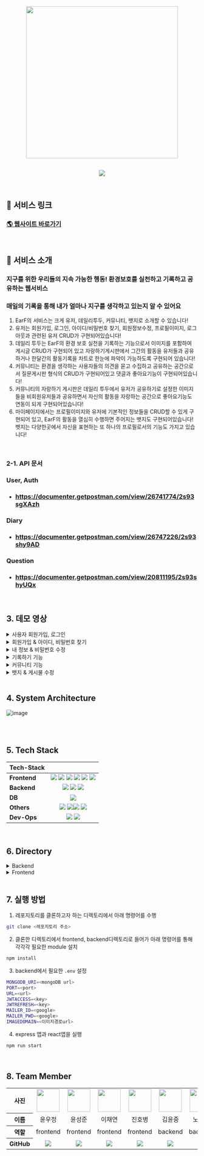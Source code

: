 <!-- logo -->

<div align="center">


<img width="400" src="https://github.com/younu-Yun/FE-EarF/assets/87592697/fb8f40e0-bf4d-437d-a83e-12367dfac439"/>
<br />
<br />

[<img src="https://img.shields.io/badge/프로젝트 기간-2023.05.29~2023.06.16-green?style=flat&logoColor=white" />]()
<br />


</div>

<br />

## 📌 서비스 링크
### [🌎 웹사이트 바로가기](http://eco-earf.com)



<br />

## 📌 서비스 소개

### 지구를 위한 우리들의 지속 가능한 행동! 환경보호를 실천하고 기록하고 공유하는 웹서비스
### 매일의 기록을 통해 내가 얼마나 지구를 생각하고 있는지 알 수 있어요
1. EarF의 서비스는 크게 유저, 데일리투두, 커뮤니티, 뱃지로 소개할 수 있습니다!
2. 유저는 회원가입, 로그인, 아이디/비밀번호 찾기, 회원정보수정, 프로필이미지, 로그아웃과 관련된 유저 CRUD가 구현되어있습니다! 
3. 데일리 투두는 EarF의 환경 보호 실천을 기록하는 기능으로서 이미지를 포함하여 게시글 CRUD가 구현되어 있고 자랑하기게시판에서 그간의 활동을 유저들과 공유하거나 한달간의 활동기록을 차트로 한눈에 파악이 가능하도록 구현되어 있습니다! 
4. 커뮤니티는 환경을 생각하는 사용자들의 의견을 묻고 수집하고 공유하는 공간으로서 질문게시판 형식의 CRUD가 구현되어있고 댓글과 좋아요기능이 구현되어있습니다!
5. 커뮤니티의 자랑하기 게시판은 데일리 투두에서 유저가 공유하기로 설정한 이미지들을 비회원유저들과 공유하면서 자신의 활동을 자랑하는 공간으로 좋아요기능도 연동이 되게 구현되어있습니다! 
6. 마이페이지에서는 프로필이미지와 유저에 기본적인 정보들을 CRUD할 수 있게 구현되어 있고, EarF의 활동을 열심히 수행하면 주어지는 뱃지도 구현되어있습니다! 뱃지는 다양한곳에서 자신을 표현하는 또 하나의 프로필로서의 기능도 가지고 있습니다!

<br />

### 2-1. API 문서

### User, Auth

- ### https://documenter.getpostman.com/view/26741774/2s93sgXAzh

### Diary

- ### https://documenter.getpostman.com/view/26747226/2s93shy9AD

### Question

- ### https://documenter.getpostman.com/view/20811195/2s93shyUQx




<br>




## 3. 데모 영상

<details><summary>사용자 회원가입, 로그인</summary>

 <img src="/uploads/e3f09629c51e25c177df916b599c0b2d/2._로그인.gif" width="500" />

</details>

<details><summary>회원가입 & 아이디, 비밀번호 찾기</summary>

<img src="/uploads/a0fb520852c8c174157c77331358df9a/3._회원가입__아이디_찾기__비밀번호_찾기.gif" width="500" />

</details>

<details><summary>내 정보 & 비밀번호 수정</summary>

<img src="/uploads/4806f4b0c04ba6530177b11fdf5793c8/4._내정보__비밀번호_수정.gif" width="500" />

</details>

<details><summary>기록하기 기능</summary>

<img src="/uploads/b2900575f1d464f2ce57c1c768a755d6/5._기록하기.gif" width="500" />

</details>

<details><summary>커뮤니티 기능</summary>

<img src="/uploads/6afa3293e8068f8b50558013628561e0/6._커뮤니티__1_.gif" width="500" />

</details>

<details><summary>뱃지 & 게시물 수정</summary>

<img src="/uploads/3542c6880ce7569bd27a113792c23d75/7._대표뱃지_수정__내_게시물_수정__로그아웃.gif" width="500" />

</details>

<br />

## 4. System Architecture

![image](/uploads/b8ef345dbe617d9d3c35a524dc2006ae/Screenshot_2023-06-16_at_4.44.51_PM.png)<br />

<br />

<br />

## 5. Tech Stack

|**Tech-Stack**|                                                                                                                                                                                                                                                                                                                                                                                                                                                                                                                                   |
| ------------ | :-----------------------------------------------------------------------------------------------------------------------------------------------------------------------------------------------------------------------------------------------------------------------------------------------------------------------------------------------------------------------------------------------------------------------------------------------------------------------------------------------------------------------------------------------------------------------------------------------------------------------------------------------------: |
| **Frontend** | <img src="https://img.shields.io/badge/TypeScript-3178C6?style=for-the-badge&logo=TypeScript&logoColor=black"> <img src="https://img.shields.io/badge/React-20232A?style=for-the-badge&logo=react&logoColor=61DAFB"> <img src="https://img.shields.io/badge/Redux_Toolkit-764ABC?style=for-the-badge&logo=Redux&logoColor=black"> <img src="https://img.shields.io/badge/Sass-CC6699?style=for-the-badge&logo=sass&logoColor=white"> <img src="https://img.shields.io/badge/eslint-3A33D1?style=for-the-badge&logo=eslint&logoColor=white"> <img src="https://img.shields.io/badge/prettier-1A2C34?style=for-the-badge&logo=prettier&logoColor=F7BA3E"> |
| **Backend**  |                                                                                                                                                                                                                   <img src="https://img.shields.io/badge/nodejs-339933?style=for-the-badge&logo=nodedotjs&logoColor=white">  <img src="https://img.shields.io/badge/TypeScript-3178C6?style=for-the-badge&logo=TypeScript&logoColor=black"> <img src="https://img.shields.io/badge/Express-000000?style=for-the-badge&logo=express&logoColor=white">                                                                                                                                                                                                                    |
| **DB**       |                                                                                                                                                                                                                                                                        <img src="https://img.shields.io/badge/mongodb-47A248?style=for-the-badge&logo=mongodb&logoColor=white">                                                                                                                                                                                                                                                                         |
| **Others**   |                                                                                                               <img src="https://img.shields.io/badge/GitLab-FC6D26?style=for-the-badge&logo=gitlab&logoColor=white"> <img src="https://img.shields.io/badge/Slack-4A154B?style=for-the-badge&logo=slack&logoColor=white"><img src="https://img.shields.io/badge/Notion-000000?style=for-the-badge&logo=notion&logoColor=white"> <img src="https://img.shields.io/badge/Postman-FF6C37?style=for-the-badge&logo=postman&logoColor=white">                                                                                                                |
| **Dev-Ops**       |                                                                                                                                                                                                                                                                         <img src="https://img.shields.io/badge/NGINX-009639?style=for-the-badge&logo=NGINX&logoColor=black"> <img src="https://img.shields.io/badge/pm2-2B037A?style=for-the-badge&logo=pm2&logoColor=white">                                                                                                                                                                                                                                                                             |

<br>



## 6. Directory

<details><summary>Backend</summary>

```bash
📦backend
 ┣ 📂.git
 ┃ ┣ 📂hooks
 ┃ ┃ ┣ 📜applypatch-msg.sample
 ┃ ┃ ┣ 📜commit-msg.sample
 ┃ ┃ ┣ 📜fsmonitor-watchman.sample
 ┃ ┃ ┣ 📜post-update.sample
 ┃ ┃ ┣ 📜pre-applypatch.sample
 ┃ ┃ ┣ 📜pre-commit.sample
 ┃ ┃ ┣ 📜pre-merge-commit.sample
 ┃ ┃ ┣ 📜pre-push.sample
 ┃ ┃ ┣ 📜pre-rebase.sample
 ┃ ┃ ┣ 📜pre-receive.sample
 ┃ ┃ ┣ 📜prepare-commit-msg.sample
 ┃ ┃ ┣ 📜push-to-checkout.sample
 ┃ ┃ ┗ 📜update.sample
 ┃ ┣ 📂info
 ┃ ┃ ┗ 📜exclude
 ┃ ┣ 📂logs
 ┃ ┃ ┣ 📂refs
 ┃ ┃ ┃ ┣ 📂heads
 ┃ ┃ ┃ ┃ ┗ 📜master
 ┃ ┃ ┃ ┗ 📂remotes
 ┃ ┃ ┃ ┃ ┗ 📂origin
 ┃ ┃ ┃ ┃ ┃ ┗ 📜HEAD
 ┃ ┃ ┗ 📜HEAD
 ┃ ┣ 📂objects
 ┃ ┃ ┣ 📂info
 ┃ ┃ ┗ 📂pack
 ┃ ┃ ┃ ┣ 📜pack-a15d242c71d2d3947f9daebe8fabfa37b4a51f23.idx
 ┃ ┃ ┃ ┗ 📜pack-a15d242c71d2d3947f9daebe8fabfa37b4a51f23.pack
 ┃ ┣ 📂refs
 ┃ ┃ ┣ 📂heads
 ┃ ┃ ┃ ┗ 📜master
 ┃ ┃ ┣ 📂remotes
 ┃ ┃ ┃ ┗ 📂origin
 ┃ ┃ ┃ ┃ ┗ 📜HEAD
 ┃ ┃ ┗ 📂tags
 ┃ ┣ 📜config
 ┃ ┣ 📜description
 ┃ ┣ 📜HEAD
 ┃ ┣ 📜index
 ┃ ┗ 📜packed-refs
 ┣ 📂controller
 ┃ ┣ 📜boastController.ts
 ┃ ┣ 📜commentController.ts
 ┃ ┣ 📜communityController.ts
 ┃ ┣ 📜diaryController.ts
 ┃ ┣ 📜questionController.ts
 ┃ ┣ 📜todoController.ts
 ┃ ┗ 📜userController.ts
 ┣ 📂middlewares
 ┃ ┣ 📜authAccess.ts
 ┃ ┗ 📜authRefresh.ts
 ┣ 📂models
 ┃ ┣ 📂schemas
 ┃ ┃ ┣ 📜comment.ts
 ┃ ┃ ┣ 📜diary.ts
 ┃ ┃ ┣ 📜question.ts
 ┃ ┃ ┣ 📜todo.ts
 ┃ ┃ ┗ 📜user.ts
 ┃ ┗ 📜index.ts
 ┣ 📂passport
 ┃ ┣ 📂strategies
 ┃ ┃ ┣ 📜accessJwt.ts
 ┃ ┃ ┗ 📜refreshJwt.ts
 ┃ ┗ 📜index.ts
 ┣ 📂public
 ┃ ┗ 📂images
 ┃ ┃ ┣ 📜.gitkeep
 ┃ ┃ ┣ 📜1686674764377.jpg
 ┃ ┃ ┣ 📜defaultImage.png
 ┃ ┃ ┗ 📜logoImage.png
 ┣ 📂routers
 ┃ ┣ 📜authRouter.ts
 ┃ ┣ 📜boastRouter.ts
 ┃ ┣ 📜commentRouter.ts
 ┃ ┣ 📜communityRouter.ts
 ┃ ┣ 📜diaryRouter.ts
 ┃ ┣ 📜index.ts
 ┃ ┣ 📜questionRouter.ts
 ┃ ┣ 📜todoRouter.ts
 ┃ ┗ 📜userRouter.ts
 ┣ 📂services
 ┃ ┣ 📜boastService.ts
 ┃ ┣ 📜commentService.ts
 ┃ ┣ 📜communityService.ts
 ┃ ┣ 📜diaryService.ts
 ┃ ┣ 📜questionService.ts
 ┃ ┣ 📜todoService.ts
 ┃ ┗ 📜userService.ts
 ┣ 📂utils
 ┃ ┣ 📜hashPassword.ts
 ┃ ┣ 📜jwt.ts
 ┃ ┣ 📜multer.ts
 ┃ ┣ 📜randomPassword.ts
 ┃ ┣ 📜sendmail.ts
 ┃ ┗ 📜sendResponse.ts
 ┣ 📜.gitignore
 ┣ 📜app.ts
 ┣ 📜package-lock.json
 ┣ 📜package.json
 ┣ 📜README.md
 ┗ 📜tsconfig.json
```

</details>
<details><summary>Frontend</summary>

```bash
📦frontend
 ┣ 📂.git
 ┃ ┣ 📂hooks
 ┃ ┃ ┣ 📜applypatch-msg.sample
 ┃ ┃ ┣ 📜commit-msg.sample
 ┃ ┃ ┣ 📜fsmonitor-watchman.sample
 ┃ ┃ ┣ 📜post-update.sample
 ┃ ┃ ┣ 📜pre-applypatch.sample
 ┃ ┃ ┣ 📜pre-commit.sample
 ┃ ┃ ┣ 📜pre-merge-commit.sample
 ┃ ┃ ┣ 📜pre-push.sample
 ┃ ┃ ┣ 📜pre-rebase.sample
 ┃ ┃ ┣ 📜pre-receive.sample
 ┃ ┃ ┣ 📜prepare-commit-msg.sample
 ┃ ┃ ┣ 📜push-to-checkout.sample
 ┃ ┃ ┗ 📜update.sample
 ┃ ┣ 📂info
 ┃ ┃ ┗ 📜exclude
 ┃ ┣ 📂logs
 ┃ ┃ ┣ 📂refs
 ┃ ┃ ┃ ┣ 📂heads
 ┃ ┃ ┃ ┃ ┗ 📜main
 ┃ ┃ ┃ ┗ 📂remotes
 ┃ ┃ ┃ ┃ ┗ 📂origin
 ┃ ┃ ┃ ┃ ┃ ┗ 📜HEAD
 ┃ ┃ ┗ 📜HEAD
 ┃ ┣ 📂objects
 ┃ ┃ ┣ 📂info
 ┃ ┃ ┗ 📂pack
 ┃ ┃ ┃ ┣ 📜pack-34529feb067a94a0cfe84bda566ceaaf6f534a02.idx
 ┃ ┃ ┃ ┗ 📜pack-34529feb067a94a0cfe84bda566ceaaf6f534a02.pack
 ┃ ┣ 📂refs
 ┃ ┃ ┣ 📂heads
 ┃ ┃ ┃ ┗ 📜main
 ┃ ┃ ┣ 📂remotes
 ┃ ┃ ┃ ┗ 📂origin
 ┃ ┃ ┃ ┃ ┗ 📜HEAD
 ┃ ┃ ┗ 📂tags
 ┃ ┣ 📜config
 ┃ ┣ 📜description
 ┃ ┣ 📜HEAD
 ┃ ┣ 📜index
 ┃ ┗ 📜packed-refs
 ┣ 📂public
 ┃ ┗ 📜index.html
 ┣ 📂src
 ┃ ┣ 📂api
 ┃ ┃ ┣ 📜apiRequest.ts
 ┃ ┃ ┣ 📜communityApiSlice.ts
 ┃ ┃ ┣ 📜fetcher.ts
 ┃ ┃ ┗ 📜token.ts
 ┃ ┣ 📂assets
 ┃ ┃ ┣ 📂icons
 ┃ ┃ ┃ ┣ 📜AlertCircle.svg
 ┃ ┃ ┃ ┣ 📜ArrowDown.svg
 ┃ ┃ ┃ ┣ 📜ArrowLeft.svg
 ┃ ┃ ┃ ┣ 📜ArrowRight.svg
 ┃ ┃ ┃ ┣ 📜ArrowUp.svg
 ┃ ┃ ┃ ┣ 📜Cam.svg
 ┃ ┃ ┃ ┣ 📜Circle.svg
 ┃ ┃ ┃ ┣ 📜Close.svg
 ┃ ┃ ┃ ┣ 📜Comment.svg
 ┃ ┃ ┃ ┣ 📜Delete.svg
 ┃ ┃ ┃ ┣ 📜Exit.svg
 ┃ ┃ ┃ ┣ 📜favicon.ico
 ┃ ┃ ┃ ┣ 📜FooterLogo.svg
 ┃ ┃ ┃ ┣ 📜github.svg
 ┃ ┃ ┃ ┣ 📜gitlab.svg
 ┃ ┃ ┃ ┣ 📜headset.svg
 ┃ ┃ ┃ ┣ 📜Heart.svg
 ┃ ┃ ┃ ┣ 📜MainLogo.svg
 ┃ ┃ ┃ ┣ 📜Message.svg
 ┃ ┃ ┃ ┣ 📜Pencil.svg
 ┃ ┃ ┃ ┣ 📜PostEdit.svg
 ┃ ┃ ┃ ┣ 📜profile.svg
 ┃ ┃ ┃ ┣ 📜Search.svg
 ┃ ┃ ┃ ┗ 📜UserIcon.svg
 ┃ ┃ ┗ 📂images
 ┃ ┃ ┃ ┣ 📜8507842.jpg
 ┃ ┃ ┃ ┣ 📜badgeBasket.png
 ┃ ┃ ┃ ┣ 📜badgeCommunity.png
 ┃ ┃ ┃ ┣ 📜badgeDefault.png
 ┃ ┃ ┃ ┣ 📜badgeNewPost.png
 ┃ ┃ ┃ ┣ 📜badgePublicTrans.png
 ┃ ┃ ┃ ┣ 📜badgeTumbler.png
 ┃ ┃ ┃ ┣ 📜badgeWrite3Times.png
 ┃ ┃ ┃ ┣ 📜bus.png
 ┃ ┃ ┃ ┣ 📜camera.png
 ┃ ┃ ┃ ┣ 📜ecobag.png
 ┃ ┃ ┃ ┣ 📜errorCommunity.png
 ┃ ┃ ┃ ┣ 📜inputDefaultImg.png
 ┃ ┃ ┃ ┣ 📜JoinIllust.jpg
 ┃ ┃ ┃ ┣ 📜LoginIllust.jpg
 ┃ ┃ ┃ ┣ 📜logo192.png
 ┃ ┃ ┃ ┣ 📜notpost.png
 ┃ ┃ ┃ ┣ 📜profileDefault.png
 ┃ ┃ ┃ ┣ 📜sharebtn.png
 ┃ ┃ ┃ ┣ 📜sharedbtn.png
 ┃ ┃ ┃ ┣ 📜tagimg1.png
 ┃ ┃ ┃ ┣ 📜tagimg2.png
 ┃ ┃ ┃ ┣ 📜tagimg3.png
 ┃ ┃ ┃ ┗ 📜tumblr.png
 ┃ ┣ 📂components
 ┃ ┃ ┣ 📂Calender
 ┃ ┃ ┃ ┣ 📜index.tsx
 ┃ ┃ ┃ ┗ 📜styles.scss
 ┃ ┃ ┣ 📂common
 ┃ ┃ ┃ ┣ 📜Button.module.scss
 ┃ ┃ ┃ ┣ 📜Button.tsx
 ┃ ┃ ┃ ┣ 📜DefaultModal.module.scss
 ┃ ┃ ┃ ┣ 📜DefaultModal.tsx
 ┃ ┃ ┃ ┣ 📜Footer.module.scss
 ┃ ┃ ┃ ┣ 📜Footer.tsx
 ┃ ┃ ┃ ┣ 📜Header.module.scss
 ┃ ┃ ┃ ┣ 📜Header.tsx
 ┃ ┃ ┃ ┗ 📜ScrollTopOnPageLoad.tsx
 ┃ ┃ ┣ 📂community
 ┃ ┃ ┃ ┣ 📂boastBoard
 ┃ ┃ ┃ ┃ ┣ 📜Board.module.scss
 ┃ ┃ ┃ ┃ ┣ 📜Board.tsx
 ┃ ┃ ┃ ┃ ┣ 📜BoastItem.module.scss
 ┃ ┃ ┃ ┃ ┣ 📜BoastItem.tsx
 ┃ ┃ ┃ ┃ ┣ 📜BoastSwiper.module.scss
 ┃ ┃ ┃ ┃ ┣ 📜BoastSwiper.tsx
 ┃ ┃ ┃ ┃ ┣ 📜SelectBox.module.scss
 ┃ ┃ ┃ ┃ ┗ 📜SelectBox.tsx
 ┃ ┃ ┃ ┣ 📂comment
 ┃ ┃ ┃ ┃ ┣ 📜CommentItem.module.scss
 ┃ ┃ ┃ ┃ ┣ 📜CommentItem.tsx
 ┃ ┃ ┃ ┃ ┣ 📜CommentUserProfile.module.scss
 ┃ ┃ ┃ ┃ ┣ 📜CommentUserProfile.tsx
 ┃ ┃ ┃ ┃ ┣ 📜UserComments.module.scss
 ┃ ┃ ┃ ┃ ┗ 📜UserComments.tsx
 ┃ ┃ ┃ ┣ 📂common
 ┃ ┃ ┃ ┃ ┣ 📂sideNav
 ┃ ┃ ┃ ┃ ┃ ┣ 📜BestPost.module.scss
 ┃ ┃ ┃ ┃ ┃ ┣ 📜BestPost.tsx
 ┃ ┃ ┃ ┃ ┃ ┣ 📜MyProfile.module.scss
 ┃ ┃ ┃ ┃ ┃ ┣ 📜MyProfile.tsx
 ┃ ┃ ┃ ┃ ┃ ┣ 📜MyProfileImg.module.scss
 ┃ ┃ ┃ ┃ ┃ ┣ 📜MyProfileImg.tsx
 ┃ ┃ ┃ ┃ ┃ ┣ 📜NewComment.module.scss
 ┃ ┃ ┃ ┃ ┃ ┣ 📜NewComment.tsx
 ┃ ┃ ┃ ┃ ┃ ┣ 📜UserProfile.module.scss
 ┃ ┃ ┃ ┃ ┃ ┗ 📜UserProfile.tsx
 ┃ ┃ ┃ ┃ ┣ 📜HeartReaction.module.scss
 ┃ ┃ ┃ ┃ ┣ 📜HeartReaction.tsx
 ┃ ┃ ┃ ┃ ┣ 📜LeftSideNav.module.scss
 ┃ ┃ ┃ ┃ ┣ 📜LeftSideNav.tsx
 ┃ ┃ ┃ ┃ ┣ 📜PostEditButton.module.scss
 ┃ ┃ ┃ ┃ ┣ 📜PostEditButton.tsx
 ┃ ┃ ┃ ┃ ┣ 📜RightSideNav.module.scss
 ┃ ┃ ┃ ┃ ┣ 📜RightSideNav.tsx
 ┃ ┃ ┃ ┃ ┣ 📜SideNav.module.scss
 ┃ ┃ ┃ ┃ ┣ 📜SideNav.tsx
 ┃ ┃ ┃ ┃ ┣ 📜Title.module.scss
 ┃ ┃ ┃ ┃ ┣ 📜Title.tsx
 ┃ ┃ ┃ ┃ ┣ 📜UserReaction.module.scss
 ┃ ┃ ┃ ┃ ┗ 📜UserReaction.tsx
 ┃ ┃ ┃ ┣ 📂questionBoard
 ┃ ┃ ┃ ┃ ┣ 📜Board.module.scss
 ┃ ┃ ┃ ┃ ┣ 📜Board.tsx
 ┃ ┃ ┃ ┃ ┣ 📜QuestionPostingItem.module.scss
 ┃ ┃ ┃ ┃ ┣ 📜QuestionPostingItem.tsx
 ┃ ┃ ┃ ┃ ┣ 📜UnsolvedQuestion.module.scss
 ┃ ┃ ┃ ┃ ┣ 📜UnsolvedQuestion.tsx
 ┃ ┃ ┃ ┃ ┣ 📜UnsolvedQuestionSwiper.module.scss
 ┃ ┃ ┃ ┃ ┗ 📜UnsolvedQuestionSwiper.tsx
 ┃ ┃ ┃ ┣ 📂questionPost
 ┃ ┃ ┃ ┃ ┣ 📜QuestionPostingBoard.module.scss
 ┃ ┃ ┃ ┃ ┣ 📜QuestionPostingBoard.tsx
 ┃ ┃ ┃ ┃ ┗ 📜UserPostContent.tsx
 ┃ ┃ ┃ ┗ 📂questionPosting
 ┃ ┃ ┃ ┃ ┣ 📜EditQuestionPostingBoard.module.scss
 ┃ ┃ ┃ ┃ ┣ 📜EditQuestionPostingBoard.tsx
 ┃ ┃ ┃ ┃ ┣ 📜PostingContent.module.scss
 ┃ ┃ ┃ ┃ ┣ 📜PostingContent.tsx
 ┃ ┃ ┃ ┃ ┣ 📜QuestionPostingBoard.module.scss
 ┃ ┃ ┃ ┃ ┗ 📜QuestionPostingBoard.tsx
 ┃ ┃ ┣ 📂Diary
 ┃ ┃ ┃ ┣ 📂common
 ┃ ┃ ┃ ┃ ┣ 📂CheckboxComponent
 ┃ ┃ ┃ ┃ ┃ ┣ 📜index.tsx
 ┃ ┃ ┃ ┃ ┃ ┗ 📜styles.module.scss
 ┃ ┃ ┃ ┃ ┣ 📂DiaryButton
 ┃ ┃ ┃ ┃ ┃ ┣ 📜index.tsx
 ┃ ┃ ┃ ┃ ┃ ┗ 📜styles.module.scss
 ┃ ┃ ┃ ┃ ┣ 📂DiaryTagButton
 ┃ ┃ ┃ ┃ ┃ ┣ 📜index.tsx
 ┃ ┃ ┃ ┃ ┃ ┗ 📜styles.module.scss
 ┃ ┃ ┃ ┃ ┗ 📂ShareButton
 ┃ ┃ ┃ ┃ ┃ ┣ 📜index.tsx
 ┃ ┃ ┃ ┃ ┃ ┗ 📜styles.module.scss
 ┃ ┃ ┃ ┣ 📂DiaryContainer
 ┃ ┃ ┃ ┃ ┣ 📜index.tsx
 ┃ ┃ ┃ ┃ ┗ 📜styles.module.scss
 ┃ ┃ ┃ ┣ 📂IsPostDataDiary
 ┃ ┃ ┃ ┃ ┣ 📜index.tsx
 ┃ ┃ ┃ ┃ ┗ 📜styles.module.scss
 ┃ ┃ ┃ ┣ 📂IsReportDataDiary
 ┃ ┃ ┃ ┃ ┣ 📜index.tsx
 ┃ ┃ ┃ ┃ ┗ 📜styles.module.scss
 ┃ ┃ ┃ ┣ 📜index.tsx
 ┃ ┃ ┃ ┗ 📜styles.module.scss
 ┃ ┃ ┣ 📂mypage
 ┃ ┃ ┃ ┗ 📂common
 ┃ ┃ ┃ ┃ ┣ 📜Badge.module.scss
 ┃ ┃ ┃ ┃ ┣ 📜Badge.tsx
 ┃ ┃ ┃ ┃ ┣ 📜BadgeList.tsx
 ┃ ┃ ┃ ┃ ┣ 📜BadgeModal.module.scss
 ┃ ┃ ┃ ┃ ┣ 📜BadgeModal.tsx
 ┃ ┃ ┃ ┃ ┣ 📜containerStyle.scss
 ┃ ┃ ┃ ┃ ┣ 📜Edit.module.scss
 ┃ ┃ ┃ ┃ ┣ 📜Edit.tsx
 ┃ ┃ ┃ ┃ ┣ 📜Main.module.scss
 ┃ ┃ ┃ ┃ ┣ 📜Main.tsx
 ┃ ┃ ┃ ┃ ┣ 📜Modal.module.scss
 ┃ ┃ ┃ ┃ ┣ 📜Modal.tsx
 ┃ ┃ ┃ ┃ ┣ 📜SideNav.module.scss
 ┃ ┃ ┃ ┃ ┣ 📜SideNav.tsx
 ┃ ┃ ┃ ┃ ┣ 📜Title.module.scss
 ┃ ┃ ┃ ┃ ┗ 📜Title.tsx
 ┃ ┃ ┗ 📂User
 ┃ ┃ ┃ ┣ 📜DefaultInput.module.scss
 ┃ ┃ ┃ ┣ 📜DefaultInput.tsx
 ┃ ┃ ┃ ┣ 📜FormButton.module.scss
 ┃ ┃ ┃ ┣ 📜FormButton.tsx
 ┃ ┃ ┃ ┣ 📜FormHead.module.scss
 ┃ ┃ ┃ ┣ 📜FormHead.tsx
 ┃ ┃ ┃ ┗ 📜validation.ts
 ┃ ┣ 📂pages
 ┃ ┃ ┣ 📜Boast.tsx
 ┃ ┃ ┣ 📜Calendar.module.scss
 ┃ ┃ ┣ 📜Calendar.tsx
 ┃ ┃ ┣ 📜ChangePassword.module.scss
 ┃ ┃ ┣ 📜ChangePassword.tsx
 ┃ ┃ ┣ 📜Community.module.scss
 ┃ ┃ ┣ 📜Community.tsx
 ┃ ┃ ┣ 📜CommunityPost.tsx
 ┃ ┃ ┣ 📜CommunityPosting.tsx
 ┃ ┃ ┣ 📜EditCommunityPosting.tsx
 ┃ ┃ ┣ 📜FindId.module.scss
 ┃ ┃ ┣ 📜FindId.tsx
 ┃ ┃ ┣ 📜FindPassword.module.scss
 ┃ ┃ ┣ 📜FindPassword.tsx
 ┃ ┃ ┣ 📜Home.tsx
 ┃ ┃ ┣ 📜Join.module.scss
 ┃ ┃ ┣ 📜Join.tsx
 ┃ ┃ ┣ 📜Login.module.scss
 ┃ ┃ ┣ 📜Login.tsx
 ┃ ┃ ┣ 📜MyBadge.module.scss
 ┃ ┃ ┣ 📜MyBadge.tsx
 ┃ ┃ ┣ 📜MyCommunity.module.scss
 ┃ ┃ ┣ 📜MyCommunity.tsx
 ┃ ┃ ┣ 📜MyPage.module.scss
 ┃ ┃ ┣ 📜MyPage.tsx
 ┃ ┃ ┣ 📜MyPageEdit.module.scss
 ┃ ┃ ┗ 📜MyPageEdit.tsx
 ┃ ┣ 📂services
 ┃ ┃ ┣ 📜calendarApiService.ts
 ┃ ┃ ┣ 📜calendarService.ts
 ┃ ┃ ┗ 📜diaryService.ts
 ┃ ┣ 📂store
 ┃ ┃ ┣ 📜communityPostingSlice.ts
 ┃ ┃ ┣ 📜index.tsx
 ┃ ┃ ┗ 📜selectedDaySlice.tsx
 ┃ ┣ 📂types
 ┃ ┃ ┣ 📜react-app-env.d.ts
 ┃ ┃ ┗ 📜types.ts
 ┃ ┣ 📂utils
 ┃ ┃ ┣ 📜getBadgeImagePath.ts
 ┃ ┃ ┣ 📜getPostingDate.ts
 ┃ ┃ ┗ 📜getPostingTime.ts
 ┃ ┣ 📜App.tsx
 ┃ ┣ 📜color.scss
 ┃ ┣ 📜index.scss
 ┃ ┣ 📜index.tsx
 ┃ ┗ 📜routes.tsx
 ┣ 📜.eslintrc
 ┣ 📜.gitignore
 ┣ 📜.prettierrc
 ┣ 📜package-lock.json
 ┣ 📜package.json
 ┣ 📜README.md
 ┗ 📜tsconfig.json
```

</details>


<br>

## 7. 실행 방법

1. 레포지토리를 클론하고자 하는 디렉토리에서 아래 명령어를 수행

```bash
git clone <레포지토리 주소>
```

2. 클론한 디렉토리에서 frontend, backend디렉토리로 들어가 아래 명령어를 통해 각각각 필요한 module 설치

```bash
npm install
```

3. backend에서 필요한 `.env` 설정

```bash
MONGODB_URI=<mongoDB url>
PORT=<port>
URL=<url>
JWTACCESS=<key>
JWTREFRESH=<key>
MAILER_ID=<google>
MAILER_PWD=<google>
IMAGEDOMAIN=<이미지경로url>
```

4. express 앱과 react앱을 실행

```bash
npm run start
```

<br>

## 8. Team Member

<table width="950">
    <thead>
    </thead>
    <tbody>
    <tr>
        <th>사진</th>
         <td width="100" align="center">
                <img src="/uploads/32786b22aae13ab7da6ba79e5729df3e/dnwjd.png" width="60" height="60">
            </a>
        </td>
        <td width="100" align="center">
                <img src="/uploads/e89b79791d9cc34716a57b222d0f78c8/tjdwns.png" width="60" height="60">
            </a>
        </td>
        <td width="100" align="center">
               <img src="/uploads/316f23f9312048744495382f256f18b8/codus.png" width="60" height="60">
            </a>
        </td>
        <td width="100" align="center">
                    <img src="/uploads/73eeed3fae83304ab5c1ea85c914f4a1/ghqud.png" width="60" height="60">
            </a>
        </td>
        <td width="100" align="center">
                       <img src="/uploads/9f0afc6959e5ad7b90ebb64cacc548ae/dbswhd.png" width="60" height="60">
            </a>
        </td>
        <td width="100" align="center">
              <img src="/uploads/962e876ce48f41fe3ef132bf29c2659d/woduf.png" width="60" height="60">
            </a>
        </td>
        <td width="100" align="center">
                <img src="/uploads/e910ad8c6f68956adfae744edcdc33bd/ckdgus.png" width="60" height="60">
            </a>
        </td>
    </tr>
    <tr>
        <th>이름</th>
        <td width="100" align="center">윤우정</td>
        <td width="100" align="center">윤성준</td>
        <td width="100" align="center">이채연</td>
        <td width="100" align="center">진호병</td>
        <td width="100" align="center">김윤중</td>
        <td width="100" align="center">노재열</td>
        <td width="100" align="center">윤창현</td>
    </tr>
    <tr>
        <th>역할</th>
        <td width="150" align="center">
            frontend<br>
        </td>
        <td width="150" align="center">
            frontend<br>
        </td>
        <td width="150" align="center">
            frontend<br>
        </td>
         <td width="150" align="center">
            frontend<br>
        </td>
         <td width="150" align="center">
            backend<br>
        </td>
         <td width="150" align="center">
            backend<br>
        </td>
         <td width="150" align="center">
            backend<br>
        </td>
    </tr>
    <tr>
        <th>GitHub</th>
        <td width="100" align="center">
            <a href="https://github.com/younu-Yun">
                <img src="http://img.shields.io/badge/younu-Yun-green?style=social&logo=github"/>
            </a>
        </td>
        <td width="100" align="center">
            <a href="https://github.com/joony0219">
                <img src="http://img.shields.io/badge/joony0219-green?style=social&logo=github"/>
            </a>
        </td>
        <td width="100" align="center">
            <a href="https://github.com/gwanseeum">  
                <img src="http://img.shields.io/badge/gwanseeum-green?style=social&logo=github"/>
            </a>
        </td>
        <td width="100" align="center">
            <a href="https://github.com/bicco2">
                <img src="http://img.shields.io/badge/bicco2-green?style=social&logo=github"/>
            </a>
        </td>
        <td width="100" align="center">
            <a href="https://github.com/YunJ96">
                <img src="http://img.shields.io/badge/YunJ96-green?style=social&logo=github"/>
            </a>
        </td>
         <td width="100" align="center">
            <a href="https://github.com/paikpaik">
                <img src="http://img.shields.io/badge/paikpaik-green?style=social&logo=github"/>
            </a>
          </td>
                   <td width="100" align="center">
            <a href="https://github.com/ChanghyeonO">
                <img src="http://img.shields.io/badge/ChanghyeonO-green?style=social&logo=github"/>
            </a>
          </td>
    </tr>
    </tbody>
</table>
<br>

